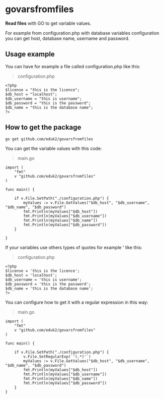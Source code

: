 govarsfromfiles
====

**Read files** with GO to get variable values.

For example from configuration.php with database variables configuration you can get host, database name, username and password.

## Usage example

You can have for example a file called configuration.php like this:

>configuration.php

    <?php
    $license = "this is the licence";
    $db_host = "localhost";
    $db_username = "this is username";
    $db_password = "this is the password";
    $db_name = "this is the database name";
    ?>


## How to get the package

    go get github.com/eduk2/govarsfromfiles

You can get the variable values with this code:

>main.go

    import (
        "fmt"
        v "github.com/eduk2/govarsfromfiles"
    )

    func main() {

        if v.File.SetPath("./configuration.php") {
            myValues := v.File.GetValues("$db_host", "$db_username", "$db_name", "$db_password")
            fmt.Println(myValues["$db_host"])
            fmt.Println(myValues["$db_username"])
            fmt.Println(myValues["$db_name"])
            fmt.Println(myValues["$db_password"])
        }

    }

If your variables use others types of quotes for example ' like this:


>configuration.php

    <?php
    $license = 'this is the licence';
    $db_host = 'localhost';
    $db_username = 'this is username';
    $db_password = 'this is the password';
    $db_name = 'this is the database name';
    ?>

You can configure how to get it with a regular expression in this way:

>main.go

    import (
        "fmt"
        v "github.com/eduk2/govarsfromfiles"
    )

    func main() {

        if v.File.SetPath("./configuration.php") {
            v.File.SetRegularExp(`'(.*)'`)
            myValues := v.File.GetValues("$db_host", "$db_username", "$db_name", "$db_password")
            fmt.Println(myValues["$db_host"])
            fmt.Println(myValues["$db_username"])
            fmt.Println(myValues["$db_name"])
            fmt.Println(myValues["$db_password"])
        }
    }
